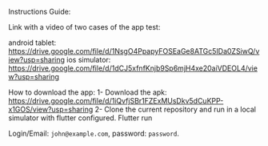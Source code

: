 Instructions Guide:

Link with a video of two cases of the app test:

android tablet: https://drive.google.com/file/d/1NsgO4PpapyFOSEaGe8ATGc5IDa0ZSiwQ/view?usp=sharing 
ios simulator: https://drive.google.com/file/d/1dCJ5xfnfKnjb9Sp6mjH4xe20aiVDEOL4/view?usp=sharing

How to download the app: 
 1- Download the apk: https://drive.google.com/file/d/1iQvfjSBr1FZExMUsDkv5dCuKPP-x1GOS/view?usp=sharing
 2- Clone the current repository and run in a local simulator with flutter configured. Flutter run
 
Login/Email: `john@example.com`, password: `password`.
